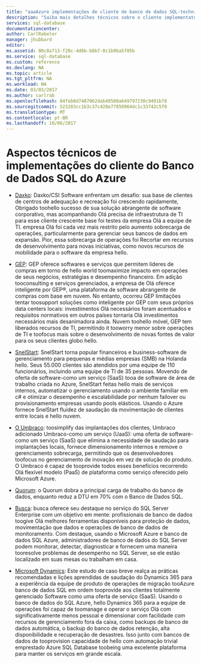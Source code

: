 ```yaml
---
title: "aaaAzure implementações de cliente de banco de dados SQL-technical | Microsoft Docs"
description: "Saiba mais detalhes técnicos sobre o cliente implementatons Azure SQL Database toosolve problemas de negócios"
services: sql-database
documentationcenter: 
author: CarlRabeler
manager: jhubbard
editor: 
ms.assetid: 00c8a713-f20c-4d6b-b8b7-0c1b9ba5f05b
ms.service: sql-database
ms.custom: reference
ms.devlang: NA
ms.topic: article
ms.tgt_pltfrm: NA
ms.workload: NA
ms.date: 03/03/2017
ms.author: carlrab
ms.openlocfilehash: 84feb0d7407062dab49508a649797230c9491b78
ms.sourcegitcommit: 523283cc1b3c37c428e77850964dc1c33742c5f0
ms.translationtype: MT
ms.contentlocale: pt-BR
ms.lasthandoff: 10/06/2017
---
```

# <a name="azure-sql-database-customer-implementation-technical-studies"></a>Aspectos técnicos de implementações do cliente do Banco de Dados SQL do Azure

- [Daxko](sql-database-implementation-daxko.md): Daxko/CSI Software enfrentam um desafio: sua base de clientes de centros de adequação e recreação foi crescendo rapidamente, Obrigado toohello sucesso de sua solução abrangente de software corporativo, mas acompanhando Olá precisa de infraestrutura de TI para esse cliente crescente base foi testes da empresa Olá a equipe de TI. empresa Olá foi cada vez mais restrito pelo aumento sobrecarga de operações, particularmente para gerenciar seus bancos de dados em expansão. Pior, essa sobrecarga de operações foi Recortar em recursos de desenvolvimento para novas iniciativas, como novos recursos de mobilidade para o software da empresa hello.

- [GEP](sql-database-implementation-gep.md): GEP oferece softwares e serviços que permitem líderes de compras em torno de hello world toomaximize impacto em operações de seus negócios, estratégias e desempenho financeiro. Em adição tooconsulting e serviços gerenciados, a empresa de Olá oferece inteligente por GEP®, uma plataforma de software abrangente de compras com base em nuvem. No entanto, ocorreu GEP limitações tentar toosupport soluções como inteligente por GEP com seus próprios data centers locais: investimentos Olá necessários foram acentuados e requisitos normativos em outros países tornaria Olá investimentos necessários mais desanimadora ainda. Nuvem toohello móvel, GEP tem liberados recursos de TI, permitindo it tooworry menor sobre operações de TI e toofocus mais sobre o desenvolvimento de novas fontes de valor para os seus clientes globo hello.

- [SnelStart](sql-database-implementation-snelstart.md): SnelStart torna popular financeiros e business-software de gerenciamento para pequenas e médias empresas (SMB) na Holanda hello. Seus 55.000 clientes são atendidos por uma equipe de 110 funcionários, incluindo uma equipe de TI de 35 pessoas. Movendo de oferta de software-como um serviço (SaaS) tooa de software de área de trabalho criada no Azure, SnelStart feitas hello mais de serviços internos, automatizar o gerenciamento usando o ambiente familiar em c# e otimizar o desempenho e escalabilidade por nenhum failover ou provisionamento empresas usando pools elásticos. Usando o Azure fornece SnelStart fluidez de saudação da movimentação de clientes entre locais e hello nuvem.

- [O Umbraco](sql-database-implementation-umbraco.md): toosimplify das implantações dos clientes, Umbraco adicionado Umbraco-como um serviço (UaaS): uma oferta de software-como um serviço (SaaS) que elimina a necessidade de saudação para implantações locais, fornece dimensionamento internos e remove o gerenciamento sobrecarga, permitindo que os desenvolvedores toofocus no gerenciamento de inovação em vez de solução do produto. O Umbraco é capaz de tooprovide todos esses benefícios recorrendo Olá flexível modelo (PaaS) de plataforma como serviço oferecido pelo Microsoft Azure.

- [Quorum](https://customers.microsoft.com/story/quorum-doubles-key-databases-workload-while-lowering-dtu-with-sql-database): o Quorum dobra a principal carga de trabalho do banco de dados, enquanto reduz a DTU em 70% com o Banco de Dados SQL.

- [Busca](https://customers.microsoft.com/en-US/story/quest): busca oferece seu destaque no serviço do SQL Server Enterprise com um objetivo em mente: profissionais de banco de dados toogive Olá melhores ferramentas disponíveis para proteção de dados, movimentação que dados e operações de banco de dados de monitoramento. Com destaque, usando o Microsoft Azure e banco de dados SQL Azure, administradores de banco de dados do SQL Server podem monitorar, detectar, diagnosticar e fornecem uma maneira tooresolve problemas de desempenho no SQL Server, se ele estão localizado em suas mesas ou trabalham em casa.

- [Microsoft Dynamics](https://customers.microsoft.com/story/dynamics365operationsproductteam): Este estudo de caso breve realça as práticas recomendadas e lições aprendidas de saudação do Dynamics 365 para a experiência da equipe de produto de operações de migração tooAzure banco de dados SQL em ordem tooprovide aos clientes totalmente gerenciado Software como uma oferta de serviço (SaaS). Usando o banco de dados do SQL Azure, hello Dynamics 365 para a equipe de operações foi capaz de toomanage e operar o serviço Olá com significativamente menos pessoal e dimensionar com facilidade com recursos de gerenciamento fora da caixa, como backups de banco de dados automática, o backup do banco de dados retenção, alta disponibilidade e recuperação de desastres. Isso junto com bancos de dados de tooprovision capacidade de hello com automação trivial emprestado Azure SQL Database toobeing uma excelente plataforma para manter os serviços em grande escala.

